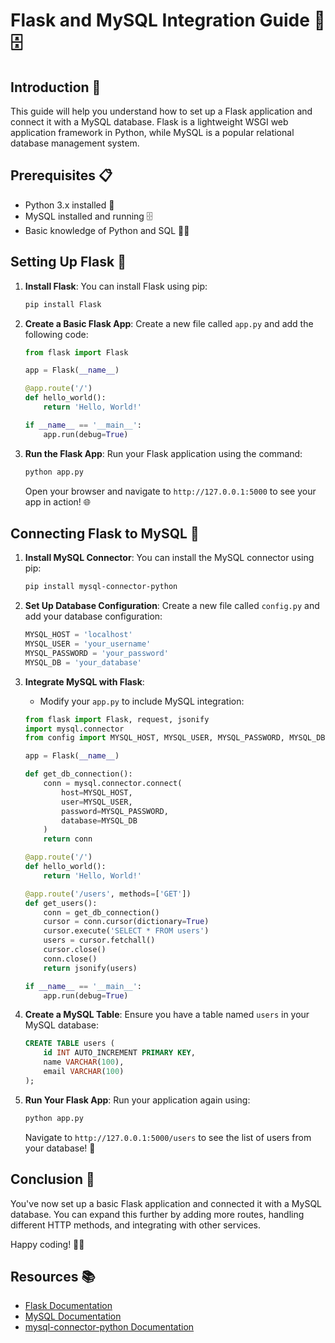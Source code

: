 # Flask and MySQL Integration Guide 🐍🗄️

## Introduction 📖

This guide will help you understand how to set up a Flask application and connect it with a MySQL database. Flask is a lightweight WSGI web application framework in Python, while MySQL is a popular relational database management system.

## Prerequisites 📋

- Python 3.x installed 🐍
- MySQL installed and running 🗄️
- Basic knowledge of Python and SQL 👩‍💻

## Setting Up Flask 🚀

1. **Install Flask**: You can install Flask using pip:
    ```bash
    pip install Flask
    ```

2. **Create a Basic Flask App**: Create a new file called `app.py` and add the following code:
    ```python
    from flask import Flask

    app = Flask(__name__)

    @app.route('/')
    def hello_world():
        return 'Hello, World!'

    if __name__ == '__main__':
        app.run(debug=True)
    ```

3. **Run the Flask App**: Run your Flask application using the command:
    ```bash
    python app.py
    ```
   Open your browser and navigate to `http://127.0.0.1:5000` to see your app in action! 🌐

## Connecting Flask to MySQL 🔗

1. **Install MySQL Connector**: You can install the MySQL connector using pip:
    ```bash
    pip install mysql-connector-python
    ```

2. **Set Up Database Configuration**: Create a new file called `config.py` and add your database configuration:
    ```python
    MYSQL_HOST = 'localhost'
    MYSQL_USER = 'your_username'
    MYSQL_PASSWORD = 'your_password'
    MYSQL_DB = 'your_database'
    ```

3. **Integrate MySQL with Flask**:
    - Modify your `app.py` to include MySQL integration:
    ```python
    from flask import Flask, request, jsonify
    import mysql.connector
    from config import MYSQL_HOST, MYSQL_USER, MYSQL_PASSWORD, MYSQL_DB

    app = Flask(__name__)

    def get_db_connection():
        conn = mysql.connector.connect(
            host=MYSQL_HOST,
            user=MYSQL_USER,
            password=MYSQL_PASSWORD,
            database=MYSQL_DB
        )
        return conn

    @app.route('/')
    def hello_world():
        return 'Hello, World!'

    @app.route('/users', methods=['GET'])
    def get_users():
        conn = get_db_connection()
        cursor = conn.cursor(dictionary=True)
        cursor.execute('SELECT * FROM users')
        users = cursor.fetchall()
        cursor.close()
        conn.close()
        return jsonify(users)

    if __name__ == '__main__':
        app.run(debug=True)
    ```

4. **Create a MySQL Table**: Ensure you have a table named `users` in your MySQL database:
    ```sql
    CREATE TABLE users (
        id INT AUTO_INCREMENT PRIMARY KEY,
        name VARCHAR(100),
        email VARCHAR(100)
    );
    ```

5. **Run Your Flask App**: Run your application again using:
    ```bash
    python app.py
    ```
   Navigate to `http://127.0.0.1:5000/users` to see the list of users from your database! 📜

## Conclusion 🎉

You've now set up a basic Flask application and connected it with a MySQL database. You can expand this further by adding more routes, handling different HTTP methods, and integrating with other services.

Happy coding! 🚀✨

## Resources 📚

- [Flask Documentation](https://flask.palletsprojects.com/)
- [MySQL Documentation](https://dev.mysql.com/doc/)
- [mysql-connector-python Documentation](https://dev.mysql.com/doc/connector-python/en/)
